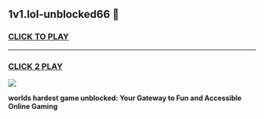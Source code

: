 
## 1v1.lol-unblocked66 👋
<h3>
<a href="https://premium.freeplayer.one?title=1v1.lol-unblocked66&ref=14F">CLICK TO PLAY</a></h3>
<hr>

<h3>
<a href="https://premium.freeplayer.one?title=1v1.lol-unblocked66&ref=14F">CLICK 2 PLAY</a>
  
</h3>

<a href="https://premium.freeplayer.one?title=1v1.lol-unblocked66&ref=12F/"><img src="https://clearcache.store/games.png"></a>


**worlds hardest game unblocked: Your Gateway to Fun and Accessible Online Gaming**

